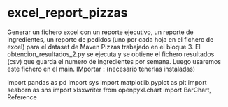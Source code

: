 # excel_report_pizzas
Generar un fichero excel con un reporte ejecutivo, un reporte de ingredientes, un reporte de pedidos (uno por cada hoja en el fichero de excel) para el dataset de Maven Pizzas trabajado en el bloque 3. El obtencion_resultados_2.py se ejecuta y se obtiene el fichero resultados (csv) que guarda el numero de ingredientes por semana. Luego usaremos este fichero en el main. 
IMportar : 
(necesario tenerlas instaladas) 

import pandas as pd
import sys
import matplotlib.pyplot as plt
import seaborn as sns
import xlsxwriter 
from openpyxl.chart import BarChart, Reference
